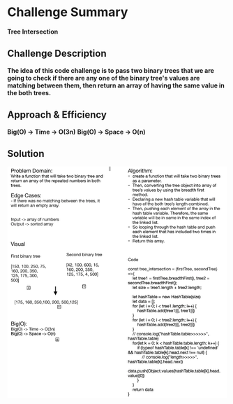 # Challenge Summary
**Tree Intersection**

## Challenge Description
**The idea of this code challenge is to pass two binary trees that we are going to check if there are any one of the binary tree's values are matching between them, then return an array of having the same value in the both trees.**

## Approach & Efficiency
**Big(O) -> Time -> O(3n)**
**Big(O) -> Space -> O(n)**

## Solution
![whiteboard](./tree-intersection.png)